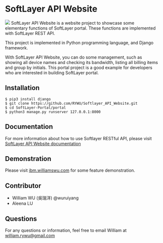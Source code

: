 # SoftLayer API Website
![](http://i.imgur.com/WTpReI1.png)
SoftLayer API Website is a website project to showcase some elementary functions of SoftLayer portal. These functions are implemented with SoftLayer REST API.

This project is implemented in Python programming language, and Django framework. 

With SoftLayer API Website, you can do some management, such as showing all device names and checking its bandwidth, listing all billing items and group by initials. This portal project is a good example for developers who are interested in building SoftLayer portal.

## Installation
```shell
$ pip3 install django
$ git clone https://github.com/RYWU/Softlayer_API_Website.git
$ cd SoftLayer-Portal/portal
$ python3 manage.py runserver 127.0.0.1:8000
```
## Documentation
For more information about how to use Softlayer RESTful API, please visit [SoftLayer API Website documentation](https://www.gitbook.com/book/rywu/softlayer-rest-api/details)

## Demonstration
Please visit [ibm.williamswu.com](http://ibm.williamswu.com:8000) for some feature demonstration.

## Contributor
* William WU (吳瑞洋) @wuruiyang
* Aleena LU 

## Questions
For any questions or information, feel free to email William at <william.rywu@gmail.com>
